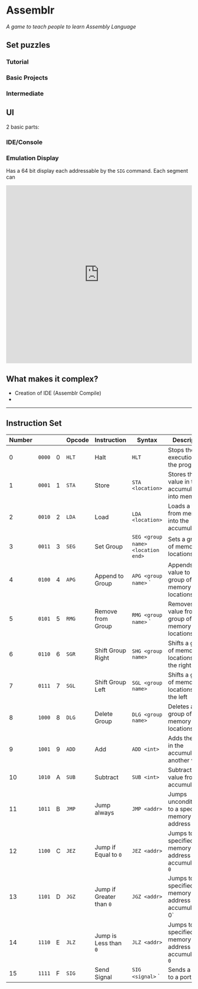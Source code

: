 # Assemblr
_A game to teach people to learn Assembly Language_

## Set puzzles
### Tutorial
### Basic Projects
### Intermediate
## UI 
2 basic parts:
### IDE/Console

### Emulation Display

Has a 64 bit display each addressable by the `SIG` command. Each segment can

<iframe frameborder="0" style="width:100%;height:483px;" src="https://viewer.diagrams.net/?tags=%7B%7D&amphighlight=0000ff&ampedit=_blank&amplayers=1&ampnav=1&amptitle=Display.drawio#R7Z1Bb%2BNGEoV%2FDY9ZsJukJB5nJpsNkAQYYIBd7FFjMZYA2RRkTuzZX79kLMp2dznslJtVlPlyiYeWKYkfX3fVY3V1kn26efjXcX3Y%2FlZvqn1i081Dkv2Y2Pa%2FNG3%2F1x35%2FnjE2NXq8cj1cbc5HXs68GX3v%2Bp08PSH1992m%2BruxQubut43u8PLg1f17W111bw4tj4e6%2FuXL%2Fu93r9818P6uvIOfLla7%2F2j%2F9ltmu3j0ZVdPh3%2Fudpdb%2Ft3Novy8Tc36%2F7Fp29yt11v6vtnh7J%2FJtmnY103jz%2FdPHyq9t3V66%2FL49%2F99Mpvzx%2FsWN02IX%2Fwqy3K%2B19%2B%2Blauv3%2F492r%2FsP3vpv7BFqcv8sd6%2F%2B30lU8ft%2FneX4PrY%2F3tcHpZdWyqB%2BrKr7%2F2L0%2F9T2bO37e9U6r6pmqO39uX9Cfq%2F%2BR0k9jl6d%2F3T1fc5P2ttH12ufPV6eD6hPn6fPKnK9H%2BcLoYf%2BPCLIYvS3ctdu2d8uv6a7X%2FXN%2Ftml192%2F7qa9009U2Sfexf8GG%2Fu%2B5%2B0dSH9ui2uWk%2FyY%2Bm%2FbG9JQ7dybbVw%2Fq6%2B9uPh%2Bq4a79AdXw6%2Brk%2F1F7Bj%2Bvj1Ukji%2B7vH39M%2F9Gd7FVAz0H81U3wKp%2FMx2FJGmPBCLhHJwbjWDfr0yco01Hh%2FLB6KR5jtGmtQOv1oS6fGq3y4miNP9D185DVhtPfHRdER2%2Fky9TnKWOAK3jomwAue3G4xMa%2BPNemY%2FNhOtXt5kOX5LX%2Fuq1vq5cXvs1abjdV9xZPN3a18dI97nV7dmEK4rr0x47VvhXYHy%2FflbpYp3f4XO%2Faz%2FO6aqxzve%2Fqb8er6vRXz9M%2F90TlK0lWf6JmfbyuGu9Ef7I7f%2B034AwI4meAc%2BHgdOUTivNskPQ4S2GcAVH%2B%2B8dZOIOm4YozdW6LhTDNgCzg%2FdNcOjQzLk3Hz8pcl2pkmv3nnjdNT1PcobbQHWmzgCh1BjRdTXHjoKVuGJQhqiUk5UK4FJgFYAZkFuyYVhpnwEOf94%2FTjWm5UdBQNDU2TOSbhDbZNF1tiuNEvhkTp2crSacoSDgpUbH9A9dWEvYP%2Brtp3jhjzZxDrtLYMAOeYr1%2FmIMTHnvmlMYJ%2F8DXlGficM0g4RQlzwAz4OHHpWScOdyghAhG3ejlYsIg%2BEFRcSonKTn8oIRw3tk4lR%2BL5bAQKFGxC0rcE7nP18bGCQuBEhUbp3siYZz99Zg5ziFRsUMhaZwwEZKINQjq6oSJQOGMFgoJJyoFbARisD3jfWttbSFMEy4CMeMZbiTkmkLCnlABEyHxfFbDdfjcIdtIT5zwEBK%2FTov9nNOZN430vImiEkpT3JG20B1o4QdRkuIGQUvdGAhukC8ol8FloOzH9HmjHMopuNGsNEz4QL4u2fHPUBw1NkwLmES9O5emV30gjRMuUEycnp0knJwsYAMRouI7B66fJOwcLOADRZw5h%2FyksWHCBgqZ8LgzpzhO%2BEC%2BprjL%2FgaS1rFRwgUiBBVrCac0TLhACRGIxioikQ6B%2BrsQOOPgVE5QlvCCEsJwj1UTJI7TAmfMIhL3RO5TtbFxwg2iRMXG6Z5IGifcoBBRsUMhaZxwg56r8c04tdUJP4jCGS0Ukk5UQvyg%2FX53uOsw3m93TfXlsL7qfnN%2FXDsNg9d3h8edTH7fPXSEx2z6665NJzqe5wT%2F8fYOQDv6Jzq5%2FuYAAQn4xHDINTTP3NFLHxf6z7%2BOq3DnCH1cAQn0xHAJDHb9syH1zTfKgIR4Ynj0Bj%2F93RzKgIR3trjcwW8CuAIS2onhkhv89HffKJGgUrJhr3RQ7lRcomChO02s1fWFWzMoXH9SomghedaS763tM3N3JzHhJ2klyhY6CvH6Zzo4hRsNnW3NmfN0VcUdbV2dS4%2B2JkXhAiUrbjDkCl06GDJpgPHy%2Fnl6suIW%2FenzROlCEpBjsKNbcZ6oXSD0yY6HBgOr0XmieIHQJz%2B%2BHdoFYnSeMIei8lRujGpSuEOUrNhrzYYaII%2FOE%2FZQ1PlzyGcanSf8oZBpjz1%2FSvPs32%2FePAdtHbY%2FJJ2vGPhDhKz4e6xo55%2FGgicRlnK73arHQwb%2BUFSe2vmKgT%2BUEH48m6f28zIDf4iSFbvYRLlZvDHwhyhZ8dukavOEPxQiK3Y8JM4T%2FlASsT5BX5%2Fwhyie0eIh6XylH2jmzdNbsMNdiu8%2BqBFuSmQs7CFi1uN3jXfsIWl3qKc3b5yu6crus%2BkO29Jrt42FO5QQRVz8TpsOT%2FHZE%2B4QJSt2tWamPNzCHKJUxQ2GXJ2LB0PwhghRcXd3UKcJZygZTjC4ka04TfhChDbZkdBgSDU6T%2FhChDr5ke3QThFj8%2BxvTPCMw1O5garJYAwRsmI7CZ7DJO0kZBY8Y86fQxbT6DzhDIVMe9z5U54nnCFCVuxlnwM57Og0YQwRooq16FOcJnyhhAhJY9WYyMdCcIai8lTPVeANJYQNH6tmSJ4nvCFKVuwaE%2BWG8ucbceY8Yz0m804kzhPeUIis2PGQOE8LnhGrEvT1CW%2BI4hktHpLOV%2FIQb2iCW3gs3MXsRN900S08TI7Ozk94lqWPQ7aTs8kDnJWJ8ZBrjL5wBzD1XSFMHuCczJZXOblNV0we4IxMjJfAeNc%2FLCKmI2k%2Bl7enlN74p78xhOlDU%2FAKGP%2BmwOvydp2SG%2F%2F0d%2FIwBZwHSjhc56HU7nZcwHnoMMRajV%2B65YTSVSkFqlLawyt3CyRuldHK2alZfPV2gbqUDkOs7psrN0KV7k5UoDKFkhV3vHWFLj%2FeojKFkhU3HnKFLh8PoTKFkhW3EFCfJypTkoA0gx3fSvPsJ4558%2FTiW3Y8NBRYjc4TlSmEPtk8XX3K87TgGZOndjfVBfwhSlZcP8EzmqT9hAX8oajz55DRNDpP%2BEMh0x57%2FhTnCX%2BIkBV794fBRHZ0nvCHCFmxeernn%2FCHEiIs5XbH1Y%2BH4A9F5amdr%2FTjwbx5en48l6f687Il%2FCFKVux6E%2B3u8ksLnjGflw1tOzA6T%2FhDIbJix0PiPOEPJTHrE9T1CX%2BI4hktHpLOV5bwh4jxlr0y331QI92oaAl7iJj12Au5XXtI2h1awh1KfNOV3YPTHbbF13Ev4Q4lRBEXu5raXR8rPXv27z9znq6s2Nmn0R1uVzCHKFVxgyFX59LB0MoCpy8q7v4P6jThDCXDCQY3shWnCV%2BI0CY%2FEhoKqUbnCV%2BIUCebp1eXIM4TvlBUntodVVcwhghZsZ0Ez2GSdhJWcIaizp9DFtPoPOEMhUx73PlTnGf%2FfvPmOWTocOUpna2UMIYIUcVa9ClO04ImEZLGqjERj4VKOENReWrnKiW8oYSw4WPVDMnzhDdEyYpdY6LdXb6EN0TJiv2YbGjbgdF5whsKkRU7HhLnCW8oiVmVoK5PeEMUz2jxkHC%2Bcu6we2m7eZjUXc2uvZ2HTdHe%2BRmf82pFtX7ONrUXB0SuP7pJ3TFMfYMImwaYJ%2FMFZie3A4tNA9yRiQGTGPL6J0bqW3rY9PK2mFIcAvX3iLAp9qD6G0PgFIBd3iZUgkOg%2Fq4eNoUDQUqHa0GYTLnvsU3hQfzJIdbCfJO5pYXCFSrn0pqZEzXunkjckiNzHk%2BV1nK33wVEOw6xmnEa68aqwt2K2k8AopSy2KOuq3b5URe1KqSy2JGRq3bxyMigWoVUFrc6cAJEUa%2BShOQc%2FFhXnCgqViiNviEyGoqxRieKmhVKo3yirkblicIzikvUc5%2FEsxd4RqSy2A6D5z5JOwx9lD5zovHm0UH3aXSi8IyCZj%2F%2BPCpO1IJoiNPD94yksxcLz4hSFp%2Boej5q4RklVITKbaM7gcgInlFcourZi4VnlFBOPZ%2Bo9tM0C8%2BIVBb%2F2YtyN3pr4RmRyuITHdqoYHSi8IyClMWPjKSJ9pn03IlGq2FQ12gGz4gkGi8yks5eMgui1Gof7pJ%2B7ymOcIsjm8EyoiY%2F9hpwzzKSdowyOEYJ4cWyG3h6o7f4KvAMjlFCVXvx66%2FdxbXisygcI1JZ7EHXVbv4oAvDiBQWOyxyxS4eFsEvonTF3URCnyfcoiQg22BHudI8%2B5lj5jy9igN%2BTDQUXY1OFF4RpVA%2BUa92QZyoBdGoRD3XSTpvyWEWUcriewue7STtLeRwi%2BLOo4O%2B0%2BhE4RYFzX7seVSeKNwiSlnsRYZDSe3oPGEWUbqKtmhUnCe8ooSKTqNVoshHRXCL4hJVz1z6SzJ3orFaY%2Bs%2FQyvgF5HK4j9yUe5ebwsLonEfog1tbDA6UfhFQcriR0biROEXJVErF%2FQ1Cr%2BIJBovMpLOXooQv2iCu4YsXOt0vE1D2n8e67p5fuHbb779rd5U3Sv%2BDw%3D%3D"></iframe>

## What makes it complex?
- Creation of IDE (Assemblr Compile)
- 

****

## Instruction Set
| Number |      |   | Opcode | Instruction            | Syntax                                           | Description                                             |
|--------|------|---|--------|------------------------|--------------------------------------------------|---------------------------------------------------------|
| 0      | `0000` | 0 | `HLT`    | Halt                   | `HLT`                                              | Stops the execution of the program                      |
| 1      | `0001` | 1 | `STA`    | Store                  | `STA <location>`                                   | Stores the value in the accumulator into memory         |
| 2      | `0010` | 2 | `LDA`    | Load                   | `LDA <location>`                                   | Loads a value from memory into the accumulator          |
| 3      | `0011` | 3 | `SEG`    | Set Group              | `SEG <group name>` <location start>` <location end>` | Sets a group of memory locations                        |
| 4      | `0100` | 4 | `APG`    | Append to Group        | `APG <group name>` <int>`                           | Appends a value to a group of memory locations           |
| 5      | `0101` | 5 | `RMG`    | Remove from Group      | `RMG <group name>` <int>`                           | Removes a value from a group of memory locations         |
| 6      | `0110` | 6 | `SGR`    | Shift Group Right      | `SHG <group name>`                                 | Shifts a group of memory locations to the right          |
| 7      | `0111` | 7 | `SGL`    | Shift Group Left       | `SGL <group name>`                                 | Shifts a group of memory locations to the left           |
| 8      | `1000` | 8 | `DLG`    | Delete Group           | `DLG <group name>`                                 | Deletes a group of memory locations                      |
| 9      | `1001` | 9 | `ADD`    | Add                    | `ADD <int>`                                        | Adds the value in the accumulator to another value      |
| 10     | `1010` | A | `SUB`    | Subtract               | `SUB <int>`                                        | Subtracts a value from the accumulator                  |
| 11     | `1011` | B | `JMP`    | Jump always            | `JMP <addr>`                                       | Jumps unconditionally to a specified memory address     |
| 12     | `1100` | C | `JEZ`    | Jump if Equal to `0`     | `JEZ <addr>`                                       | Jumps to a specified memory address if accumulator is `0` |
| 13     | `1101` | D | `JGZ`    | Jump if Greater than `0` | `JGZ <addr>`                                       | Jumps to a specified memory address if accumulator >` `0`  |
| 14     | `1110` | E | `JLZ`    | Jump is Less than `0`    | `JLZ <addr>`                                       | Jumps to a specified memory address if accumulator < `0`  |
| 15     | `1111` | F | `SIG`    | Send Signal            | `SIG <signal>` <port>`                              | Sends a signal to a port                                |

